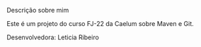 Descrição sobre mim

Este é um projeto do curso FJ-22 da Caelum sobre Maven e Git.

Desenvolvedora: Leticia Ribeiro